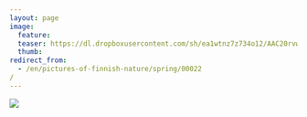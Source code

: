 ```yaml
---
layout: page
image:
  feature:
  teaser: https://dl.dropboxusercontent.com/sh/ea1wtnz7z734o12/AAC20rvwfVgK7f_keto24nRFa/luontokuvat/kes%C3%A4/2/20140506_193128-245px.jpg
  thumb:
redirect_from:
  - /en/pictures-of-finnish-nature/spring/00022/
---
```


[![](https://dl.dropboxusercontent.com/sh/ea1wtnz7z734o12/AABRBPyS0YVmERv6m-AYU20Ha/luontokuvat/kes%C3%A4/2/20140506_193128-800px.jpg)](https://dl.dropboxusercontent.com/sh/ea1wtnz7z734o12/AABimjAlDgFARSVU7nRGS6Jka/luontokuvat/kes%C3%A4/2/20140506_193128.jpg)

